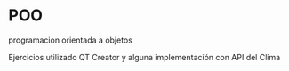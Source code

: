 # POO
programacion orientada a objetos

Ejercicios utilizado QT Creator y alguna implementación con API del Clima
